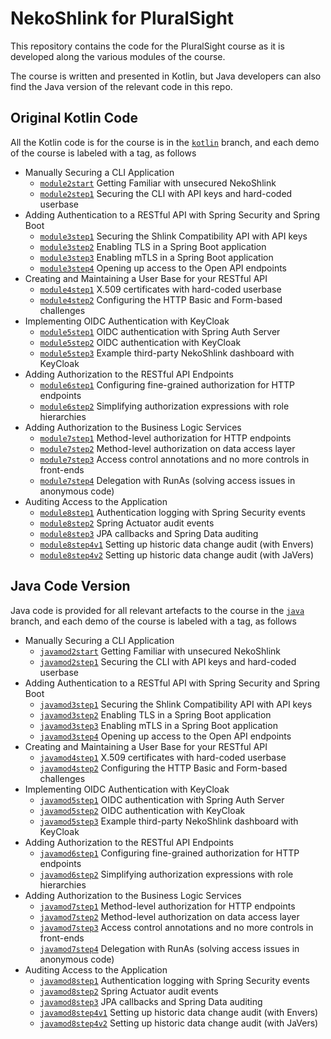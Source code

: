 # NekoShlink for PluralSight

This repository contains the code for the PluralSight course as it is developed along the
various modules of the course.

The course is written and presented in Kotlin, but Java developers can also find the Java
version of the relevant code in this repo.

## Original Kotlin Code

All the Kotlin code is for the course is in the [`kotlin`](https://github.com/nekoshlink/pluralsight/tree/kotlin) 
branch, and each demo of the course is labeled with a tag, as follows

- Manually Securing a CLI Application
    - [`module2start`](https://github.com/nekoshlink/pluralsight/releases/tag/module2start) Getting Familiar with unsecured NekoShlink
    - [`module2step1`](https://github.com/nekoshlink/pluralsight/releases/tag/module2step1) Securing the CLI with API keys and hard-coded userbase
- Adding Authentication to a RESTful API with Spring Security and Spring Boot
    - [`module3step1`](https://github.com/nekoshlink/pluralsight/releases/tag/module3step1) Securing the Shlink Compatibility API with API keys
    - [`module3step2`](https://github.com/nekoshlink/pluralsight/releases/tag/module3step2) Enabling TLS in a Spring Boot application
    - [`module3step3`](https://github.com/nekoshlink/pluralsight/releases/tag/module3step3) Enabling mTLS in a Spring Boot application
    - [`module3step4`](https://github.com/nekoshlink/pluralsight/releases/tag/module3step4) Opening up access to the Open API endpoints
- Creating and Maintaining a User Base for your RESTful API
    - [`module4step1`](https://github.com/nekoshlink/pluralsight/releases/tag/module4step1) X.509 certificates with hard-coded userbase
    - [`module4step2`](https://github.com/nekoshlink/pluralsight/releases/tag/module4step2) Configuring the HTTP Basic and Form-based challenges
- Implementing OIDC Authentication with KeyCloak
    - [`module5step1`](https://github.com/nekoshlink/pluralsight/releases/tag/module5step1) OIDC authentication with Spring Auth Server
    - [`module5step2`](https://github.com/nekoshlink/pluralsight/releases/tag/module5step2) OIDC authentication with KeyCloak
    - [`module5step3`](https://github.com/nekoshlink/pluralsight/releases/tag/module5step3) Example third-party NekoShlink dashboard with KeyCloak
- Adding Authorization to the RESTful API Endpoints
    - [`module6step1`](https://github.com/nekoshlink/pluralsight/releases/tag/module6step1) Configuring fine-grained authorization for HTTP endpoints
    - [`module6step2`](https://github.com/nekoshlink/pluralsight/releases/tag/module6step2) Simplifying authorization expressions with role hierarchies
- Adding Authorization to the Business Logic Services
    - [`module7step1`](https://github.com/nekoshlink/pluralsight/releases/tag/module7step1) Method-level authorization for HTTP endpoints
    - [`module7step2`](https://github.com/nekoshlink/pluralsight/releases/tag/module7step2) Method-level authorization on data access layer
    - [`module7step3`](https://github.com/nekoshlink/pluralsight/releases/tag/module7step3) Access control annotations and no more controls in front-ends
    - [`module7step4`](https://github.com/nekoshlink/pluralsight/releases/tag/module7step4) Delegation with RunAs (solving access issues in anonymous code)
- Auditing Access to the Application
    - [`module8step1`](https://github.com/nekoshlink/pluralsight/releases/tag/module8step1) Authentication logging with Spring Security events
    - [`module8step2`](https://github.com/nekoshlink/pluralsight/releases/tag/module8step2) Spring Actuator audit events
    - [`module8step3`](https://github.com/nekoshlink/pluralsight/releases/tag/module8step3) JPA callbacks and Spring Data auditing
    - [`module8step4v1`](https://github.com/nekoshlink/pluralsight/releases/tag/module8step4v1) Setting up historic data change audit (with Envers)
    - [`module8step4v2`](https://github.com/nekoshlink/pluralsight/releases/tag/module8step4v2) Setting up historic data change audit (with JaVers)

## Java Code Version

Java code is provided for all relevant artefacts to the course in the [`java`](https://github.com/nekoshlink/pluralsight/tree/java)
branch, and each demo of the course is labeled with a tag, as follows

- Manually Securing a CLI Application
    - [`javamod2start`](https://github.com/nekoshlink/pluralsight/releases/tag/javamod2start) Getting Familiar with unsecured NekoShlink
    - [`javamod2step1`](https://github.com/nekoshlink/pluralsight/releases/tag/javamod2step1) Securing the CLI with API keys and hard-coded userbase
- Adding Authentication to a RESTful API with Spring Security and Spring Boot
    - [`javamod3step1`](https://github.com/nekoshlink/pluralsight/releases/tag/javamod3step1) Securing the Shlink Compatibility API with API keys
    - [`javamod3step2`](https://github.com/nekoshlink/pluralsight/releases/tag/javamod3step2) Enabling TLS in a Spring Boot application
    - [`javamod3step3`](https://github.com/nekoshlink/pluralsight/releases/tag/javamod3step3) Enabling mTLS in a Spring Boot application
    - [`javamod3step4`](https://github.com/nekoshlink/pluralsight/releases/tag/javamod3step4) Opening up access to the Open API endpoints
- Creating and Maintaining a User Base for your RESTful API
    - [`javamod4step1`](https://github.com/nekoshlink/pluralsight/releases/tag/javamod4step1) X.509 certificates with hard-coded userbase
    - [`javamod4step2`](https://github.com/nekoshlink/pluralsight/releases/tag/javamod4step2) Configuring the HTTP Basic and Form-based challenges
- Implementing OIDC Authentication with KeyCloak
    - [`javamod5step1`](https://github.com/nekoshlink/pluralsight/releases/tag/javamod5step1) OIDC authentication with Spring Auth Server
    - [`javamod5step2`](https://github.com/nekoshlink/pluralsight/releases/tag/javamod5step2) OIDC authentication with KeyCloak
    - [`javamod5step3`](https://github.com/nekoshlink/pluralsight/releases/tag/javamod5step3) Example third-party NekoShlink dashboard with KeyCloak
- Adding Authorization to the RESTful API Endpoints
    - [`javamod6step1`](https://github.com/nekoshlink/pluralsight/releases/tag/javamod6step1) Configuring fine-grained authorization for HTTP endpoints
    - [`javamod6step2`](https://github.com/nekoshlink/pluralsight/releases/tag/javamod6step2) Simplifying authorization expressions with role hierarchies
- Adding Authorization to the Business Logic Services
    - [`javamod7step1`](https://github.com/nekoshlink/pluralsight/releases/tag/javamod7step1) Method-level authorization for HTTP endpoints
    - [`javamod7step2`](https://github.com/nekoshlink/pluralsight/releases/tag/javamod7step2) Method-level authorization on data access layer
    - [`javamod7step3`](https://github.com/nekoshlink/pluralsight/releases/tag/javamod7step3) Access control annotations and no more controls in front-ends
    - [`javamod7step4`](https://github.com/nekoshlink/pluralsight/releases/tag/javamod7step4) Delegation with RunAs (solving access issues in anonymous code)
- Auditing Access to the Application
    - [`javamod8step1`](https://github.com/nekoshlink/pluralsight/releases/tag/javamod8step1) Authentication logging with Spring Security events
    - [`javamod8step2`](https://github.com/nekoshlink/pluralsight/releases/tag/javamod8step2) Spring Actuator audit events
    - [`javamod8step3`](https://github.com/nekoshlink/pluralsight/releases/tag/javamod8step3) JPA callbacks and Spring Data auditing
    - [`javamod8step4v1`](https://github.com/nekoshlink/pluralsight/releases/tag/javamod8step4v1) Setting up historic data change audit (with Envers)
    - [`javamod8step4v2`](https://github.com/nekoshlink/pluralsight/releases/tag/javamod8step4v2) Setting up historic data change audit (with JaVers)

